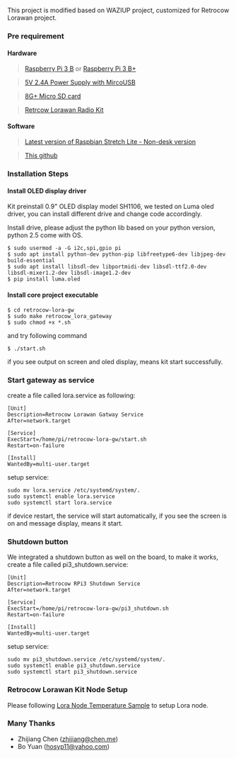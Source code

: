 This project is modified based on WAZIUP project, customized for Retrocow Lorawan project.

### Pre requirement
#### Hardware
> [Raspberry Pi 3 B](https://pi-store.com/products/raspberry-pi-3-model-b?variant=34450610510) or [Raspberry Pi 3 B+](https://pi-store.com/products/raspberry-pi-3-b)

> [5V 2.4A Power Supply with MircoUSB](https://pi-store.com/products/5v-2-4a-switching-power-supply-with-20awg-microusb-cable)

> [8G+ Micro SD card]()

> [Retrcow Lorawan Radio Kit](https://pi-store.com/products) 

#### Software
> [Latest version of Raspbian Stretch Lite - Non-desk version](https://www.raspberrypi.org/downloads/raspbian/)

> [This github](https://github.com/lastcow/retrocow-lora-gw)


### Installation Steps
#### Install OLED display driver
Kit preinstall 0.9" OLED display model SH1106, we tested on Luma oled driver, you can install different drive and change code accordingly.

Install drive, please adjust the python lib based on your python version, python 2.5 come with OS.
```
$ sudo usermod -a -G i2c,spi,gpio pi
$ sudo apt install python-dev python-pip libfreetype6-dev libjpeg-dev build-essential
$ sudo apt install libsdl-dev libportmidi-dev libsdl-ttf2.0-dev libsdl-mixer1.2-dev libsdl-image1.2-dev
$ pip install luma.oled
```
    

#### Install core project executable
```
$ cd retrocow-lora-gw
$ sudo make retrocow_lora_gateway
$ sudo chmod +x *.sh
```
and try following command
```
$ ./start.sh
```
if you see output on screen and oled display, means kit start successfully.


### Start gateway as service
create a file called lora.service as following:

```
[Unit]
Description=Retrocow Lorawan Gatway Service
After=network.target

[Service]
ExecStart=/home/pi/retrocow-lora-gw/start.sh
Restart=on-failure

[Install]
WantedBy=multi-user.target
```

setup service:
```
sudo mv lora.service /etc/systemd/system/.
sudo systemctl enable lora.service
sudo systemctl start lora.service
```
if device restart, the service will start automatically, if you see the screen is on and message display, means it start.

### Shutdown button
We integrated a shutdown button as well on the board, to make it works, create a file called pi3_shutdown.service:

```
[Unit]
Description=Retrocow RPi3 Shutdown Service
After=network.target

[Service]
ExecStart=/home/pi/retrocow-lora-gw/pi3_shutdown.sh
Restart=on-failure

[Install]
WantedBy=multi-user.target
```

setup service:
```
sudo mv pi3_shutdown.service /etc/systemd/system/.
sudo systemctl enable pi3_shutdown.service
sudo systemctl start pi3_shutdown.service
```

### Retrocow Lorawan Kit Node Setup
Please following [Lora Node Temperature Sample](https://github.com/lastcow/iot-lora_node_temperature) to setup Lora node.

### Many Thanks
- Zhijiang Chen (zhijiang@chen.me)
- Bo Yuan (hosyp11@yahoo.com)